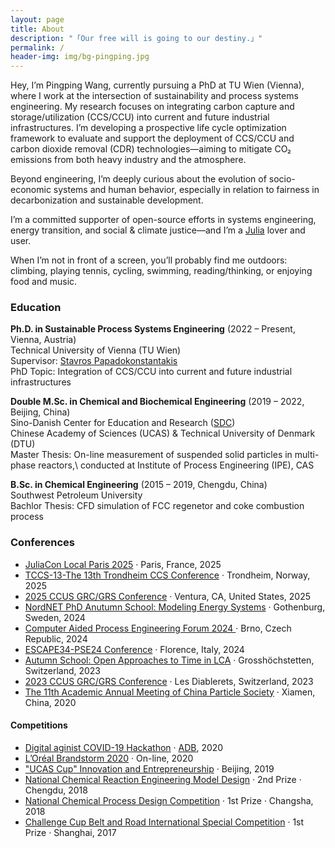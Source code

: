 ```yaml
---
layout: page
title: About
description: "「Our free will is going to our destiny.」"
permalink: /
header-img: img/bg-pingping.jpg 
---
```

Hey, I’m Pingping Wang, currently pursuing a PhD at TU Wien (Vienna), where I work at the intersection of sustainability and process systems engineering. My research focuses on integrating carbon capture and storage/utilization (CCS/CCU) into current and future industrial infrastructures. I’m developing a prospective life cycle optimization framework to evaluate and support the deployment of CCS/CCU and carbon dioxide removal (CDR) technologies—aiming to mitigate CO₂ emissions from both heavy industry and the atmosphere.

Beyond engineering, I’m deeply curious about the evolution of socio-economic systems and human behavior, especially in relation to fairness in decarbonization and sustainable development.

I’m a committed supporter of open-source efforts in systems engineering, energy transition, and social & climate justice—and I’m a [Julia](https://julialang.org/) lover and user.

When I’m not in front of a screen, you’ll probably find me outdoors: climbing, playing tennis, cycling, swimming, reading/thinking, or enjoying food and music.
### Education
**Ph.D. in Sustainable Process Systems Engineering** (2022 – Present, Vienna, Austria)  
Technical University of Vienna (TU Wien) <br>
Supervisor: [Stavros Papadokonstantakis](https://scholar.google.com/citations?hl=en&user=iILdo5cAAAAJ) <br>
PhD Topic: Integration of CCS/CCU into current and future industrial infrastructures <br>



**Double M.Sc. in Chemical and Biochemical Engineering** (2019 – 2022, Beijing, China)  
Sino-Danish Center for Education and Research ([SDC](https://sdc.university/)) <br>
Chinese Academy of Sciences (UCAS) & Technical University of Denmark (DTU) <br>
Master Thesis: On-line measurement of suspended solid particles in multi-phase reactors,\\
conducted at Institute of Process Engineering (IPE), CAS <br>


**B.Sc. in Chemical Engineering** (2015 – 2019, Chengdu, China)  
Southwest Petroleum University <br>
Bachlor Thesis: CFD simulation of FCC regenetor and coke combustion process

### Conferences 

- [JuliaCon Local Paris 2025](https://juliacon.org/local/paris2025/) · Paris, France, 2025
- [TCCS-13-The 13th Trondheim CCS Conference](https://tccs.no/) · Trondheim, Norway, 2025
- [2025 CCUS GRC/GRS Conference](https://www.grc.org/carbon-capture-utilization-and-storage-conference/2025/) · Ventura, CA, United States, 2025
- [NordNET PhD Anutumn School: Modeling Energy Systems](https://csei.eu/event/nordnet-autumn-school-2024/) · Gothenburg, Sweden, 2024
- [Computer Aided Process Engineering Forum 2024 ](https://conferencespil.com/spil24/) · Brno, Czech Republic, 2024
- [ESCAPE34-PSE24 Conference](https://www.aidic.it/escape34-pse24/) · Florence, Italy, 2024
- [Autumn School: Open Approaches to Time in LCA](https://www.d-d-s.ch/schools/fall-23/index.html) · Grosshöchstetten, Switzerland, 2023
- [2023 CCUS GRC/GRS Conference](https://www.grc.org/carbon-capture-utilization-and-storage-conference/2023/) · Les Diablerets, Switzerland, 2023
- [The 11th Academic Annual Meeting of China Particle Society](https://www.csp.org.cn/) · Xiamen, China, 2020

#### Competitions

- [Digital aginist COVID-19 Hackathon](https://challenges.adb.org/en) · [ADB](https://challenges.adb.org/en), 2020
- [L’Oréal Brandstorm 2020](https://www.loreal.com/en/brandstorm/) · On-line, 2020
- ["UCAS Cup" Innovation and Entrepreneurship](https://english.ucas.ac.cn/) · Beijing, 2019
- [National Chemical Reaction Engineering Model Design](https://i-chemreaeng.scu.edu.cn/) · 2nd Prize · Chengdu, 2018
- [National Chemical Process Design Competition](https://www.ciesc.cn/site/term/28.html) · 1st Prize ·  Changsha, 2018
- [Challenge Cup Belt and Road International Special Competition](https://yidaiyilu.tiaozhanbei.net/) · 1st Prize · Shanghai, 2017
